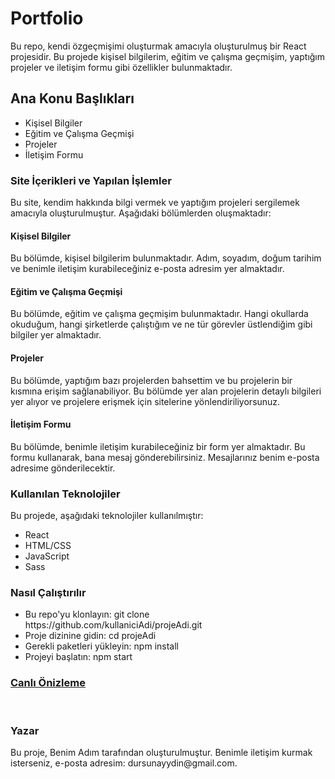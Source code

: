 <h1>Portfolio</h1>
<p>Bu repo, kendi özgeçmişimi oluşturmak amacıyla oluşturulmuş bir React projesidir. Bu projede kişisel bilgilerim, eğitim ve çalışma geçmişim, yaptığım projeler ve iletişim formu gibi özellikler bulunmaktadır.</p>

<h2>Ana Konu Başlıkları</h2>
<ul>
    <li>Kişisel Bilgiler</li>
    <li>Eğitim ve Çalışma Geçmişi</li>
    <li>Projeler</li>
    <li>İletişim Formu</li>
</ul>

<h3>
    Site İçerikleri ve Yapılan İşlemler
</h3>
<p>Bu site, kendim hakkında bilgi vermek ve yaptığım projeleri sergilemek amacıyla oluşturulmuştur. Aşağıdaki bölümlerden oluşmaktadır:</p>

<h4>Kişisel Bilgiler</h4>
<p>Bu bölümde, kişisel bilgilerim bulunmaktadır. Adım, soyadım, doğum tarihim ve benimle iletişim kurabileceğiniz e-posta adresim yer almaktadır.</p>

<h4>Eğitim ve Çalışma Geçmişi</h4>
<p>Bu bölümde, eğitim ve çalışma geçmişim bulunmaktadır. Hangi okullarda okuduğum, hangi şirketlerde çalıştığım ve ne tür görevler üstlendiğim gibi bilgiler yer almaktadır.</p>

<h4>Projeler</h4>
<p>Bu bölümde, yaptığım bazı projelerden bahsettim ve bu projelerin bir kısmına erişim sağlanabiliyor. Bu bölümde yer alan projelerin detaylı bilgileri yer alıyor ve projelere erişmek için sitelerine yönlendiriliyorsunuz.</p>

<h4>İletişim Formu</h4>
<p>Bu bölümde, benimle iletişim kurabileceğiniz bir form yer almaktadır. Bu formu kullanarak, bana mesaj gönderebilirsiniz. Mesajlarınız benim e-posta adresime gönderilecektir.</p>

<h3>Kullanılan Teknolojiler</h3>
<p>Bu projede, aşağıdaki teknolojiler kullanılmıştır:</p>
<ul>
    <li>React</li>
    <li>HTML/CSS</li>
    <li>JavaScript</li>
    <li>Sass</li>
</ul>

<h3>Nasıl Çalıştırılır</h3>
<ul>
    <li>Bu repo'yu klonlayın: git clone https://github.com/kullaniciAdi/projeAdi.git</li>
    <li>Proje dizinine gidin: cd projeAdi</li>
    <li>Gerekli paketleri yükleyin: npm install</li>
    <li>Projeyi başlatın: npm start</li>
</ul>

<a href="https://my-portfolio-website01.netlify.app"><h3> Canlı Önizleme</h3></a>
</br>
<img src="./src/assets/work/screen.gif" alt="">

<h3>Yazar</h3>
<p>Bu proje, Benim Adım tarafından oluşturulmuştur. Benimle iletişim kurmak isterseniz, e-posta adresim: dursunayydin@gmail.com.</p>
